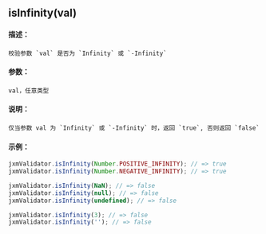 
## isInfinity(val)

#### 描述：

    校验参数 `val` 是否为 `Infinity` 或 `-Infinity`

#### 参数：

    val，任意类型

#### 说明：

    仅当参数 val 为 `Infinity` 或 `-Infinity` 时，返回 `true`, 否则返回 `false`

#### 示例：

```javascript
jxmValidator.isInfinity(Number.POSITIVE_INFINITY); // => true
jxmValidator.isInfinity(Number.NEGATIVE_INFINITY); // => true

jxmValidator.isInfinity(NaN); // => false
jxmValidator.isInfinity(null); // => false
jxmValidator.isInfinity(undefined); // => false

jxmValidator.isInfinity(3); // => false
jxmValidator.isInfinity(''); // => false
```
